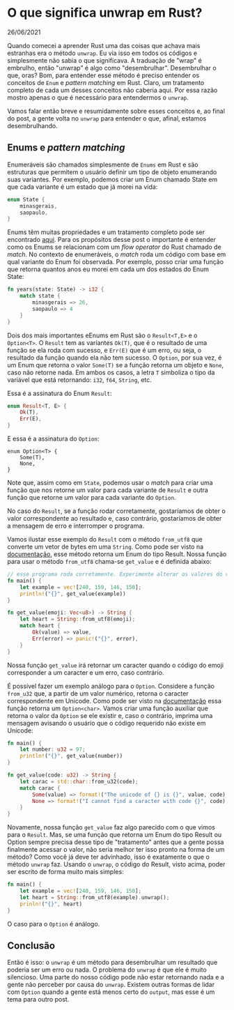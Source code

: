 # O que significa unwrap em Rust?

26/06/2021

Quando comecei a aprender Rust uma das coisas que achava mais estranhas era o método `unwrap`. Eu via isso em todos os códigos e simplesmente não sabia o que significava. A traduação de "wrap" é embrulho, então "unwrap" é algo como "desembrulhar". Desembrulhar o que, oras? Bom, para entender esse método é preciso entender os conceitos de `Enum` e *pattern matching* em Rust. Claro, um tratamento completo de cada um desses conceitos não caberia aqui. Por essa razão mostro apenas o que é necessário para entendermos o `unwrap`.

Vamos falar então breve e resumidamente sobre esses conceitos e, ao final do post, a gente volta no `unwrap` para entender o que, afinal, estamos desembrulhando.

## Enums e *pattern matching*

Enumeráveis são chamados simplesmente de `Enums` em Rust e são estruturas que permitem o usuário definir um tipo de objeto enumerando suas variantes. Por exemplo, podemos criar um Enum chamado State em que cada variante é um estado que já morei na vida:

```rust
enum State {
    minasgerais,
    saopaulo,
}
```

Enums têm muitas propriedades e um tratamento completo pode ser encontrado [aqui](https://doc.rust-lang.org/book/ch06-00-enums.html). Para os propósitos desse post o importante é entender como os Enums se relacionam com um *flow operator* do Rust chamado de *match*. No contexto de enumeráveis, o *match* roda um código com base em qual variante do Enum foi observada. Por exemplo, posso criar uma função que retorna quantos anos eu morei em cada um dos estados do Enum State:

```rust
fn years(state: State) -> i32 {
    match state {
        minasgerais => 26,
        saopaulo => 4
    }
}
```

Dois dos mais importantes eEnums em Rust são o `Result<T,E>` e o `Option<T>`. O `Result` tem as variantes `Ok(T)`, que é o resultado de uma função se ela roda com sucesso, e `Err(E)` que é um erro, ou seja, o resultado da função quando ela não tem sucesso. O `Option`, por sua vez, é um Enum que retorna o valor `Some(T)` se a função retorna um objeto e `None`, caso não retorne nada. Em ambos os casos, a letra `T` simboliza o tipo da variável que está retornando: `i32`, `f64`, `String`, etc.

Essa é a assinatura do Enum `Result`:

```rust
enum Result<T, E> {
    Ok(T),
    Err(E),
}
```

E essa é a assinatura do `Option`:

```
enum Option<T> {
    Some(T),
    None,
}
```

Note que, assim como em `State`, podemos usar o *match* para criar uma função que nos retorne um valor para cada variante de `Result` e outra função que retorne um valor para cada variante do `Option`. 

No caso do `Result`, se a função rodar corretamente, gostaríamos de obter o valor correspondente ao resultado e, caso contrário, gostaríamos de obter a mensagem de erro e interromper o programa. 

Vamos ilustar esse exemplo do `Result` com o método `from_utf8` que converte um vetor de bytes em uma `String`. Como pode ser visto na [documentação](https://doc.rust-lang.org/std/string/struct.String.html#method.from_utf8), esse método retorna um Enum do tipo Result. Nossa função para usar o método `from_utf8` chama-se `get_value` e é definida abaixo:

```rust
// esse programa roda corretamente. Experimente alterar os valores do vetor para ver o que acontece
fn main() {
    let example = vec![240, 159, 146, 150];
    println!("{}", get_value(example))
}

fn get_value(emoji: Vec<u8>) -> String {
    let heart = String::from_utf8(emoji);
    match heart {
        Ok(value) => value,
        Err(error) => panic!("{}", error),
    }
}
```

Nossa função `get_value` irá retornar um caracter quando o código do emoji corresponder a um caracter e um erro, caso contrário.

É possível fazer um exemplo análogo para o `Option`. Considere a função `from_u32` que, a partir de um valor numérico, retorna o caracter correspondente em Unicode. Como pode ser visto na [documentação](https://docs.rs/rustc-std-workspace-std/1.0.1/std/char/fn.from_u32.html) essa função retorna um `Option<char>`. Vamos criar uma função auxiliar que retorna o valor da `Option` se ele existir e, caso o contrário, imprima uma mensagem avisando o usuário que o código requerido não existe em Unicode:

```rust
fn main() {
    let number: u32 = 97;
    println!("{}", get_value(number))
}

fn get_value(code: u32) -> String {
    let carac = std::char::from_u32(code);
    match carac {
        Some(value) => format!("The unicode of {} is {}", value, code),
        None => format!("I cannot find a caracter with code {}", code),
    }
}
```

Novamente, nossa função `get_value` faz algo parecido com o que vimos para o `Result`. Mas, se uma função que retorna um Enum do tipo Result ou Option sempre precisa desse tipo de "tratamento" antes que a gente possa finalmente acessar o valor, não seria melhor ter isso pronto na forma de um método? Como você já deve ter advinhado, isso é exatamente o que o método `unwrap` faz. Usando o `unwrap`, o código do Result, visto acima, poder ser escrito de forma muito mais simples:

```rust
fn main() {
    let example = vec![240, 159, 146, 150];
    let heart = String::from_utf8(example).unwrap();
    prinln!("{}", heart)
}
```

O caso para o `Option` é análogo.

## Conclusão

Então é isso: o `unwrap` é um método para desembrulhar um resultado que poderia ser um erro ou nada. O problema do `unwrap` é que ele é muito silencioso. Uma parte do nosso código pode não estar retornando nada e a gente não perceber por causa do `unwrap`. Existem outras formas de lidar com `Option` quando a gente está menos certo do `output`, mas esse é um tema para outro post.



